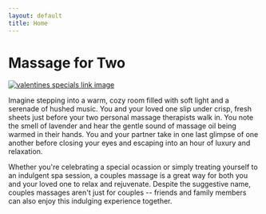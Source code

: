 ```yaml
---
layout: default
title: Home
---
```

<h1>Massage for Two</h1>


<div class="row">
	<div class="col-sm-12 center">
		<a href='/valentines-specials'>
			<img src='http://www.charlestonscmassage.com/valentine_massage_Charleston.png' alt='valentines specials link image'>
		</a>
	</div>
</div>


<p>
	Imagine stepping into a warm, cozy room filled with soft light and a serenade of hushed music.  
	You and your loved one slip under crisp, fresh sheets just before your two personal massage therapists walk in.  
	You note the smell of lavender and hear the gentle sound of massage oil being warmed in their hands.  
	You and your partner take in one last glimpse of one another before closing your eyes and escaping into an 
	hour of luxury and relaxation.

</p>


<p>
	Whether you're celebrating a special ocassion or simply treating yourself to an indulgent spa session, a couples massage is a great way for both you and your loved one to relax and rejuvenate. Despite the suggestive name, couples massages aren't just for couples -- friends and family members can also enjoy this indulging experience together.
</p>


